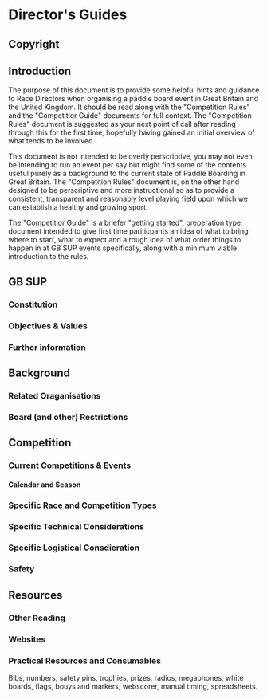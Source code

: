 # Director's Guides

## Copyright

## Introduction
The purpose of this document is to provide some helpful hints and guidance to Race Directors when organising a paddle board event in Great Britain and the United Kingdom. It should be read along with the "Competition Rules" and the "Competitior Guide" documents for full context. The "Competition Rules" document is suggested as your next point of call after reading through this for the first time, hopefully having gained an initial overview of what tends to be involved.

This document is not intended to be overly perscriptive, you may not even be intending to run an event per say but might find some of the contents useful purely as a background to the current state of Paddle Boarding in Great Britain. The "Competition Rules" document is, on the other hand designed to be perscriptive and more instructional so as to provide a consistent, transparent and reasonably level playing field upon which we can establish a healthy and growing sport.

The "Competitior Guide" is a briefer "getting started", preperation type document intended to give first time pariticpants an idea of what to bring, where to start, what to expect and a rough idea of what order things to happen in at GB SUP events specifically, along with a minimum viable introduction to the rules.

## GB SUP
### Constitution
### Objectives & Values
### Further information

## Background
### Related Oraganisations
### Board (and other) Restrictions

## Competition

### Current Competitions & Events
#### Calendar and Season
### Specific Race and Competition Types
### Specific Technical Considerations
### Specific Logistical Consdieration

### Safety

## Resources
### Other Reading
### Websites
### Practical Resources and Consumables
Bibs, numbers, safety pins, trophies, prizes, radios, megaphones, white boards, flags, bouys and markers, webscorer, manual timing, spreadsheets.
